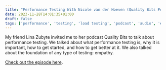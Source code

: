 ```yaml
---
title: "Performance Testing With Nicole van der Hoeven (Quality Bits Podcast)"
date: 2023-11-28T14:01:35+01:00
draft: false
tags: ['performance', 'testing', 'load testing', 'podcast', 'audio', 'english']
---
```

My friend Lina Zubyte invited me to her podcast Quality Bits to talk about performance testing. We talked about what performance testing is, why it is important, how to get started, and how to get better at it. We also talked about the foundation of any type of testing: empathy.

[Check out the episode here](https://qualitybits.buzzsprout.com/2037134/13909242-performance-testing-with-nicole-van-der-hoeven).
